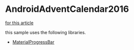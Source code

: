 # AndroidAdventCalendar2016

[for this article](http://qiita.com/hiroyuki-seto/items/e8728e52d48a587939ff)

this sample uses the following libraries.

- [MaterialProgressBar](https://github.com/DreaminginCodeZH/MaterialProgressBar)

